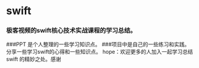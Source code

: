 # swift
### 极客视频的swift核心技术实战课程的学习总结。
###PPT 是个人整理的一些学习知识点。
###项目中是自己的一些练习和实践。
分享一些学习swift的心得和一些知识点。
hope：欢迎更多的人加入一起学习总结swift 的精妙之处。感谢
